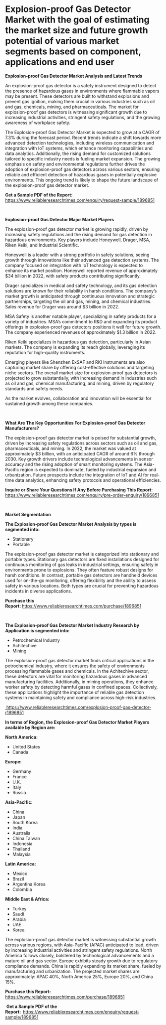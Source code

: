 <p><h1>Explosion-proof Gas Detector Market with the goal of estimating the market size and future growth potential of various market segments based on component, applications and end user</h1></p><p><strong>Explosion-proof Gas Detector Market Analysis and Latest Trends</strong></p>
<p><p>An explosion-proof gas detector is a safety instrument designed to detect the presence of hazardous gases in environments where flammable vapors may be present. These detectors are built to withstand explosions and prevent gas ignition, making them crucial in various industries such as oil and gas, chemicals, mining, and pharmaceuticals. The market for explosion-proof gas detectors is witnessing significant growth due to increasing industrial activities, stringent safety regulations, and the growing awareness of workplace safety.</p><p>The Explosion-proof Gas Detector Market is expected to grow at a CAGR of 7.3% during the forecast period. Recent trends indicate a shift towards more advanced detection technologies, including wireless communication and integration with IoT systems, which enhance monitoring capabilities and data analytics. Additionally, the rising demand for customized solutions tailored to specific industry needs is fueling market expansion. The growing emphasis on safety and environmental regulations further drives the adoption of explosion-proof gas detectors across various sectors, ensuring reliable and efficient detection of hazardous gases in potentially explosive environments. This ongoing trend is likely to shape the future landscape of the explosion-proof gas detector market.</p></p>
<p><strong>Get a Sample PDF of the Report:&nbsp;</strong> <a href="https://www.reliableresearchtimes.com/enquiry/request-sample/1896851?utm_campaign=2219&utm_medium=2&utm_source=Github&utm_content=ia&utm_term=12042025&utm_id=explosion-proof-gas-detector">https://www.reliableresearchtimes.com/enquiry/request-sample/1896851</a></p>
<p>&nbsp;</p>
<p><strong>Explosion-proof Gas Detector Major Market Players</strong></p>
<p><p>The explosion-proof gas detector market is growing rapidly, driven by increasing safety regulations and the rising demand for gas detection in hazardous environments. Key players include Honeywell, Drager, MSA, Riken Keiki, and Industrial Scientific.</p><p>Honeywell is a leader with a strong portfolio in safety solutions, seeing growth through innovations like their advanced gas detection systems. The company focused on integration with IoT technology is expected to enhance its market position. Honeywell reported revenue of approximately $34 billion in 2022, with safety products contributing significantly.</p><p>Drager specializes in medical and safety technology, and its gas detection solutions are known for their reliability in harsh conditions. The company’s market growth is anticipated through continuous innovation and strategic partnerships, targeting the oil and gas, mining, and chemical industries. Sales revenue for Drager was around $3 billion in 2022.</p><p>MSA Safety is another notable player, specializing in safety products for a variety of industries. MSA’s commitment to R&D and expanding its product offerings in explosion-proof gas detectors positions it well for future growth. The company experienced revenues of approximately $1.3 billion in 2022. </p><p>Riken Keiki specializes in hazardous gas detection, particularly in Asian markets. The company is expanding its reach globally, leveraging its reputation for high-quality instruments. </p><p>Emerging players like Shenzhen ExSAF and RKI Instruments are also capturing market share by offering cost-effective solutions and targeting niche sectors. The overall market size for explosion-proof gas detectors is projected to grow substantially, with increasing demand in industries such as oil and gas, chemical manufacturing, and mining, driven by regulatory standards and safety needs. </p><p>As the market evolves, collaboration and innovation will be essential for sustained growth among these companies.</p></p>
<p>&nbsp;</p>
<p><strong>What Are The Key Opportunities For Explosion-proof Gas Detector Manufacturers?</strong></p>
<p><p>The explosion-proof gas detector market is poised for substantial growth, driven by increasing safety regulations across sectors such as oil and gas, pharmaceuticals, and mining. In 2022, the market was valued at approximately $3 billion, with an anticipated CAGR of around 6% through 2030. Key growth drivers include technological advancements in sensor accuracy and the rising adoption of smart monitoring systems. The Asia-Pacific region is expected to dominate, fueled by industrial expansion and urbanization. Future prospects include the integration of IoT and AI for real-time data analytics, enhancing safety protocols and operational efficiencies.</p></p>
<p><strong>Inquire or Share Your Questions If Any Before Purchasing This Report:</strong> <a href="https://www.reliableresearchtimes.com/enquiry/pre-order-enquiry/1896851?utm_campaign=2219&utm_medium=2&utm_source=Github&utm_content=ia&utm_term=12042025&utm_id=explosion-proof-gas-detector">https://www.reliableresearchtimes.com/enquiry/pre-order-enquiry/1896851</a></p>
<p>&nbsp;</p>
<p><strong>Market Segmentation</strong></p>
<p><strong>The Explosion-proof Gas Detector Market Analysis by types is segmented into:</strong></p>
<p><ul><li>Stationary</li><li>Portable</li></ul></p>
<p><p>The explosion-proof gas detector market is categorized into stationary and portable types. Stationary gas detectors are fixed installations designed for continuous monitoring of gas leaks in industrial settings, ensuring safety in environments prone to explosions. They often feature robust designs for harsh conditions. In contrast, portable gas detectors are handheld devices used for on-the-go monitoring, offering flexibility and the ability to assess safety in various locations. Both types are crucial for preventing hazardous incidents in diverse applications.</p></p>
<p><strong>Purchase this Report:&nbsp;</strong><a href="https://www.reliableresearchtimes.com/purchase/1896851?utm_campaign=2219&utm_medium=2&utm_source=Github&utm_content=ia&utm_term=12042025&utm_id=explosion-proof-gas-detector">https://www.reliableresearchtimes.com/purchase/1896851</a></p>
<p>&nbsp;</p>
<p><strong>The Explosion-proof Gas Detector Market Industry Research by Application is segmented into:</strong></p>
<p><ul><li>Petrochemical Industry</li><li>Achitechive</li><li>Mining</li></ul></p>
<p><p>The explosion-proof gas detector market finds critical applications in the petrochemical industry, where it ensures the safety of environments processing flammable gases and chemicals. In the Achitechive sector, these detectors are vital for monitoring hazardous gases in advanced manufacturing facilities. Additionally, in mining operations, they enhance worker safety by detecting harmful gases in confined spaces. Collectively, these applications highlight the importance of reliable gas detection systems in maintaining safety and compliance across high-risk industries.</p></p>
<p><a href="https://www.reliableresearchtimes.com/explosion-proof-gas-detector-r1896851?utm_campaign=2219&utm_medium=2&utm_source=Github&utm_content=ia&utm_term=12042025&utm_id=explosion-proof-gas-detector">&nbsp;https://www.reliableresearchtimes.com/explosion-proof-gas-detector-r1896851</a></p>
<p><strong>In terms of Region, the Explosion-proof Gas Detector Market Players available by Region are:</strong></p>
<p>
    <p> <strong> North America: </strong>
        <ul>
            <li>United States</li>
            <li>Canada</li>
        </ul>
        </p> 
    <p> <strong> Europe: </strong>
        <ul>
            <li>Germany</li>
            <li>France</li>
            <li>U.K.</li>
            <li>Italy</li>
            <li>Russia</li>
        </ul>
        </p> 
    <p> <strong> Asia-Pacific: </strong>
        <ul>
            <li>China</li>
            <li>Japan</li>
            <li>South Korea</li>
            <li>India</li>
            <li>Australia</li>
            <li>China Taiwan</li>
            <li>Indonesia</li>
            <li>Thailand</li>
            <li>Malaysia</li>
        </ul>
        </p> 
    <p> <strong> Latin America: </strong>
        <ul>
            <li>Mexico</li>
            <li>Brazil</li>
            <li>Argentina Korea</li>
            <li>Colombia</li>
        </ul>
        </p> 
    <p> <strong> Middle East & Africa: </strong>
        <ul>
            <li>Turkey</li>
            <li>Saudi</li>
            <li>Arabia</li>
            <li>UAE</li>
            <li>Korea</li>
        </ul>
    </p>
    </p>
<p><p>The explosion-proof gas detector market is witnessing substantial growth across various regions, with Asia-Pacific (APAC) anticipated to lead, driven by increasing industrial activities and stringent safety regulations. North America follows closely, bolstered by technological advancements and a mature oil and gas sector. Europe exhibits steady growth due to regulatory compliance demands. China is rapidly expanding its market share, fueled by manufacturing and urbanization. The projected market shares are approximately: APAC 40%, North America 25%, Europe 20%, and China 15%.</p></p>
<p><strong>Purchase this Report: </strong><a href="https://www.reliableresearchtimes.com/purchase/1896851?utm_campaign=2219&utm_medium=2&utm_source=Github&utm_content=ia&utm_term=12042025&utm_id=explosion-proof-gas-detector">https://www.reliableresearchtimes.com/purchase/1896851</a></p>
<p>&nbsp;<strong>Get a Sample PDF of the Report:&nbsp;&nbsp;</strong><a href="https://www.reliableresearchtimes.com/enquiry/request-sample/1896851?utm_campaign=2219&utm_medium=2&utm_source=Github&utm_content=ia&utm_term=12042025&utm_id=explosion-proof-gas-detector">https://www.reliableresearchtimes.com/enquiry/request-sample/1896851</a></p>
<p><strong></strong></p>
<p><p></p><p></p><p></p></p>